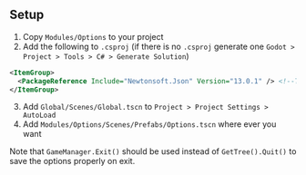 ## Setup
1. Copy `Modules/Options` to your project
2. Add the following to `.csproj` (if there is no `.csproj` generate one `Godot > Project > Tools > C# > Generate Solution`)
```xml
<ItemGroup>
  <PackageReference Include="Newtonsoft.Json" Version="13.0.1" /> <!--This is used because net472 does not have System.Text.Json-->
</ItemGroup>
```
3. Add `Global/Scenes/Global.tscn` to `Project > Project Settings > AutoLoad`
4. Add `Modules/Options/Scenes/Prefabs/Options.tscn` where ever you want

Note that `GameManager.Exit()` should be used instead of `GetTree().Quit()` to save the options properly on exit.

